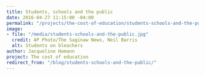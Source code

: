 ```yaml
---
title: Students, schools and the public
date: 2016-04-27 11:15:00 -04:00
permalink: "/projects/the-cost-of-education/students-schools-and-the-public/"
image:
- file: "/media/students-schools-and-the-public.jpg"
  credit: AP Photo/The Saginaw News, Neil Barris
  alt: Students on bleachers
author: Jacqueline Homann
project: The cost of education
redirect_from: "/blog/students-schools-and-the-public/"
---
```


